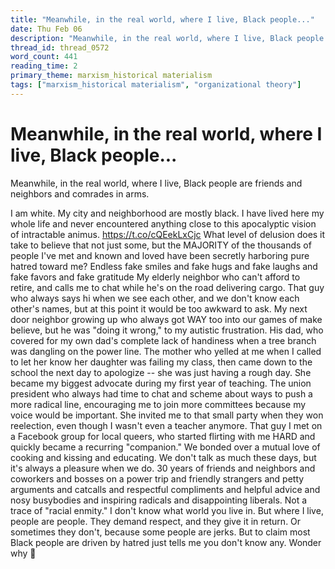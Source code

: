 ```yaml
---
title: "Meanwhile, in the real world, where I live, Black people..."
date: Thu Feb 06
description: "Meanwhile, in the real world, where I live, Black people are friends and neighbors and comrades in arms. I am white. My city and neighborhood are mostly black."
thread_id: thread_0572
word_count: 441
reading_time: 2
primary_theme: marxism_historical materialism
tags: ["marxism_historical materialism", "organizational theory"]
---
```


# Meanwhile, in the real world, where I live, Black people...

Meanwhile, in the real world, where I live, Black people are friends and neighbors and comrades in arms.

I am white. My city and neighborhood are mostly black. I have lived here my whole life and never encountered anything close to this apocalyptic vision of intractable animus. https://t.co/cQEekLxCjc What level of delusion does it take to believe that not just some, but the MAJORITY of the thousands of people I've met and known and loved have been secretly harboring pure hatred toward me? Endless fake smiles and fake hugs and fake laughs and fake favors and fake gratitude My elderly neighbor who can't afford to retire, and calls me to chat while he's on the road delivering cargo. That guy who always says hi when we see each other, and we don't know each other's names, but at this point it would be too awkward to ask. My next door neighbor growing up who always got WAY too into our games of make believe, but he was "doing it wrong," to my autistic frustration. His dad, who covered for my own dad's complete lack of handiness when a tree branch was dangling on the power line. The mother who yelled at me when I called to let her know her daughter was failing my class, then came down to the school the next day to apologize -- she was just having a rough day. She became my biggest advocate during my first year of teaching. The union president who always had time to chat and scheme about ways to push a more radical line, encouraging me to join more committees because my voice would be important. She invited me to that small party when they won reelection, even though I wasn't even a teacher anymore. That guy I met on a Facebook group for local queers, who started flirting with me HARD and quickly became a recurring "companion." We bonded over a mutual love of cooking and kissing and educating. We don't talk as much these days, but it's always a pleasure when we do. 30 years of friends and neighbors and coworkers and bosses on a power trip and friendly strangers and petty arguments and catcalls and respectful compliments and helpful advice and nosy busybodies and inspiring radicals and disappointing liberals. Not a trace of "racial enmity." I don't know what world you live in. But where I live, people are people. They demand respect, and they give it in return. Or sometimes they don't, because some people are jerks. But to claim most Black people are driven by hatred just tells me you don't know any. Wonder why 🤔